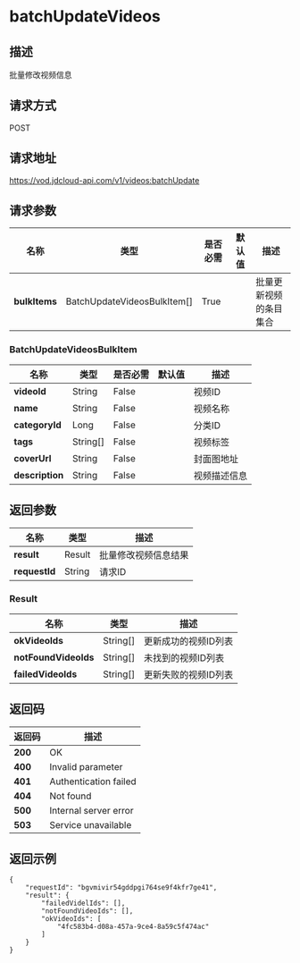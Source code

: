 # batchUpdateVideos


## 描述
批量修改视频信息

## 请求方式
POST

## 请求地址
https://vod.jdcloud-api.com/v1/videos:batchUpdate


## 请求参数
|名称|类型|是否必需|默认值|描述|
|---|---|---|---|---|
|**bulkItems**|BatchUpdateVideosBulkItem[]|True| |批量更新视频的条目集合|

### BatchUpdateVideosBulkItem
|名称|类型|是否必需|默认值|描述|
|---|---|---|---|---|
|**videoId**|String|False| |视频ID|
|**name**|String|False| |视频名称|
|**categoryId**|Long|False| |分类ID|
|**tags**|String[]|False| |视频标签|
|**coverUrl**|String|False| |封面图地址|
|**description**|String|False| |视频描述信息|

## 返回参数
|名称|类型|描述|
|---|---|---|
|**result**|Result|批量修改视频信息结果|
|**requestId**|String|请求ID|

### Result
|名称|类型|描述|
|---|---|---|
|**okVideoIds**|String[]|更新成功的视频ID列表|
|**notFoundVideoIds**|String[]|未找到的视频ID列表|
|**failedVideoIds**|String[]|更新失败的视频ID列表|

## 返回码
|返回码|描述|
|---|---|
|**200**|OK|
|**400**|Invalid parameter|
|**401**|Authentication failed|
|**404**|Not found|
|**500**|Internal server error|
|**503**|Service unavailable|
## 返回示例
```
{
    "requestId": "bgvmivir54gddpgi764se9f4kfr7ge41", 
    "result": {
        "failedVidelIds": [], 
        "notFoundVideoIds": [], 
        "okVideoIds": [
            "4fc583b4-d08a-457a-9ce4-8a59c5f474ac"
        ]
    }
}
```
